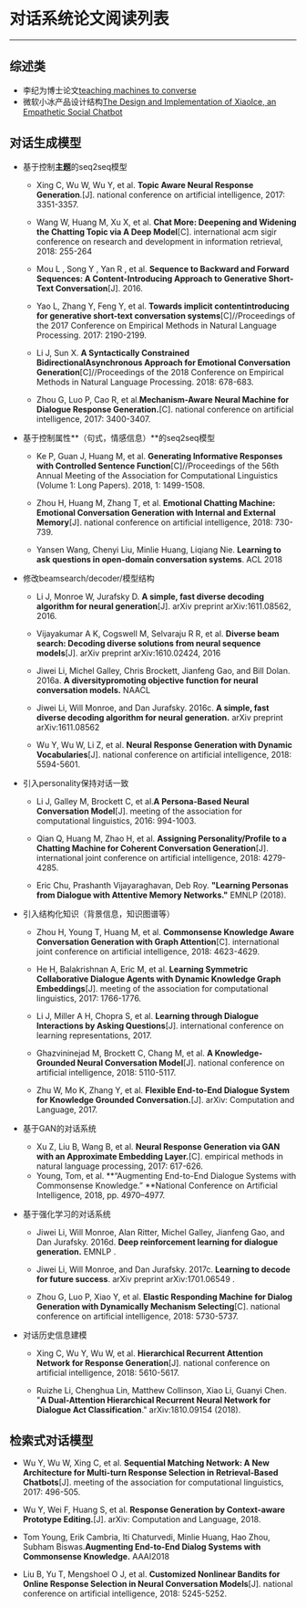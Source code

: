 # 对话系统论文阅读列表 

----------
## 综述类 ##
- 李纪为博士论文[teaching machines to converse](https://github.com/topics/teaching-machines-to-converse)
- 微软小冰产品设计结构[The Design and Implementation of XiaoIce, an Empathetic Social Chatbot](https://arxiv.org/pdf/1812.08989v1.pdf)  
## 对话生成模型 ##
- 基于控制**主题**的seq2seq模型  
	- Xing C, Wu W, Wu Y, et al. **Topic Aware Neural Response Generation**.[J]. national conference on artificial intelligence, 2017: 3351-3357.  
	
	- Wang W, Huang M, Xu X, et al. **Chat More: Deepening and Widening the Chatting Topic via A Deep Model**[C]. international acm sigir conference on research and development in information retrieval, 2018: 255-264  


	- Mou L , Song Y , Yan R , et al. **Sequence to Backward and Forward Sequences: A Content-Introducing Approach to Generative Short-Text Conversation**[J]. 2016.  
  
	- Yao L, Zhang Y, Feng Y, et al. **Towards implicit contentintroducing for generative short-text conversation systems**[C]//Proceedings of the 2017 Conference on Empirical Methods in Natural Language Processing. 2017: 2190-2199.    

	- Li J, Sun X. **A Syntactically Constrained BidirectionalAsynchronous Approach for Emotional Conversation Generation**[C]//Proceedings of the 2018 Conference on Empirical Methods in Natural Language Processing. 2018: 678-683.
	 
	- Zhou G, Luo P, Cao R, et al.**Mechanism-Aware Neural Machine for Dialogue Response Generation.**[C]. national conference on artificial intelligence, 2017: 3400-3407.  
- 基于控制属性**（句式，情感信息）**的seq2seq模型
	- Ke P, Guan J, Huang M, et al. **Generating Informative Responses with Controlled Sentence Function**[C]//Proceedings of the 56th Annual Meeting of the Association for Computational Linguistics (Volume 1: Long Papers). 2018, 1: 1499-1508.  
	  
	- Zhou H, Huang M, Zhang T, et al. **Emotional Chatting Machine: Emotional Conversation Generation with Internal and External Memory**[J]. national conference on artificial intelligence, 2018: 730-739.
	
	- Yansen Wang, Chenyi Liu, Minlie Huang, Liqiang Nie. **Learning to ask questions in open-domain conversation systems**. ACL 2018  
 
- 修改beamsearch/decoder/模型结构
	- Li J, Monroe W, Jurafsky D. **A simple, fast diverse decoding algorithm for neural generation**[J]. arXiv preprint arXiv:1611.08562, 2016.  
  
	- Vijayakumar A K, Cogswell M, Selvaraju R R, et al. **Diverse beam search: Decoding diverse solutions from neural sequence models**[J]. arXiv preprint arXiv:1610.02424, 2016  
	
	- Jiwei Li, Michel Galley, Chris Brockett, Jianfeng Gao, and Bill Dolan. 2016a. **A diversitypromoting objective function for neural conversation models.** NAACL  
	 
	- Jiwei Li, Will Monroe, and Dan Jurafsky. 2016c. **A simple, fast diverse decoding algorithm for neural generation.** arXiv preprint arXiv:1611.08562 
	 
	- Wu Y, Wu W, Li Z, et al. **Neural Response Generation with Dynamic Vocabularies**[J]. national conference on artificial intelligence, 2018: 5594-5601.   
- 引入personality保持对话一致
	- Li J, Galley M, Brockett C, et al.**A Persona-Based Neural Conversation Model**[J]. meeting of the association for computational linguistics, 2016: 994-1003.  
	
	- Qian Q, Huang M, Zhao H, et al. **Assigning Personality/Profile to a Chatting Machine for Coherent Conversation Generation**[J]. international joint conference on artificial intelligence, 2018: 4279-4285. 
	 
	- Eric Chu, Prashanth Vijayaraghavan, Deb Roy. **"Learning Personas from Dialogue with Attentive Memory Networks."** EMNLP (2018). 
	 
- 引入结构化知识（背景信息，知识图谱等）
	- Zhou H, Young T, Huang M, et al. **Commonsense Knowledge Aware Conversation Generation with Graph Attention**[C]. international joint conference on artificial intelligence, 2018: 4623-4629.
	
	- He H, Balakrishnan A, Eric M, et al. **Learning Symmetric Collaborative Dialogue Agents with Dynamic Knowledge Graph Embeddings**[J]. meeting of the association for computational linguistics, 2017: 1766-1776.  
	 
	- Li J, Miller A H, Chopra S, et al. **Learning through Dialogue Interactions by Asking Questions**[J]. international conference on learning representations, 2017.  
	
	- Ghazvininejad M, Brockett C, Chang M, et al. **A Knowledge-Grounded Neural Conversation Model**[J]. national conference on artificial intelligence, 2018: 5110-5117.
	
	- Zhu W, Mo K, Zhang Y, et al. **Flexible End-to-End Dialogue System for Knowledge Grounded Conversation.**[J]. arXiv: Computation and Language, 2017.
- 基于GAN的对话系统  
	- Xu Z, Liu B, Wang B, et al. **Neural Response Generation via GAN with an Approximate Embedding Layer.**[C]. empirical methods in natural language processing, 2017: 617-626.
	- Young, Tom, et al.  **“Augmenting End-to-End Dialogue Systems with Commonsense Knowledge.” **National Conference on Artificial Intelligence, 2018, pp. 4970–4977.  
	
	
- 基于强化学习的对话系统
	- Jiwei Li, Will Monroe, Alan Ritter, Michel Galley, Jianfeng Gao, and Dan Jurafsky. 2016d. **Deep reinforcement learning for dialogue generation.** EMNLP .  
	
	- Jiwei Li, Will Monroe, and Dan Jurafsky. 2017c. **Learning to decode for future success**. arXiv preprint arXiv:1701.06549 .    
	  
	- Zhou G, Luo P, Xiao Y, et al. **Elastic Responding Machine for Dialog Generation with Dynamically Mechanism Selecting**[C]. national conference on artificial intelligence, 2018: 5730-5737.
- 对话历史信息建模
	- Xing C, Wu Y, Wu W, et al. **Hierarchical Recurrent Attention Network for Response Generation**[J]. national conference on artificial intelligence, 2018: 5610-5617. 
	
	- Ruizhe Li, Chenghua Lin, Matthew Collinson, Xiao Li, Guanyi Chen. "**A Dual-Attention Hierarchical Recurrent Neural Network for Dialogue Act Classification**." arXiv:1810.09154 (2018).  
	
## 检索式对话模型    
- Wu Y, Wu W, Xing C, et al. **Sequential Matching Network: A New Architecture for Multi-turn Response Selection in Retrieval-Based Chatbots**[J]. meeting of the association for computational linguistics, 2017: 496-505.  

- Wu Y, Wei F, Huang S, et al. **Response Generation by Context-aware Prototype Editing.**[J]. arXiv: Computation and Language, 2018.
- Tom Young, Erik Cambria, Iti Chaturvedi, Minlie Huang, Hao Zhou, Subham Biswas.**Augmenting End-to-End Dialog Systems with Commonsense Knowledge.** AAAI2018  

- Liu B, Yu T, Mengshoel O J, et al. **Customized Nonlinear Bandits for Online Response Selection in Neural Conversation Models**[J]. national conference on artificial intelligence, 2018: 5245-5252.




